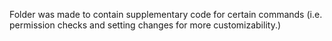 Folder was made to contain supplementary code for certain commands (i.e. permission checks and setting changes for more customizability.)
